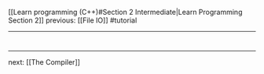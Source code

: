 [[Learn programming (C++)#Section 2 Intermediate|Learn Programming Section 2]]  previous: [[File IO]]   #tutorial

---






#
---
next: [[The Compiler]] 
